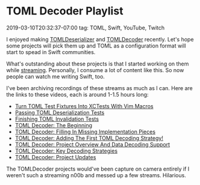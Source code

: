 # TOML Decoder Playlist
2019-03-10T20:32:37-07:00
tag: TOML, Swift, YouTube, Twitch

I enjoyed making [TOMLDeserializer][] and [TOMLDecoder][] recently. Let's hope
some projects will pick them up and TOML as a configuration format will start to
spead in Swift communities.

What's outstanding about these projects is that I started working on them while
[streaming][]. Personally, I consume a lot of content like this. So now people
can watch me writing Swift, too.

I've been archiving recordings of these streams as much as I can. Here are the
links to these videos, each is around 1-1.5 hours long:

- [Turn TOML Test Fixtures Into XCTests With Vim Macros](https://youtu.be/XLLlCEfuFLw)
- [Passing TOML Deserialization Tests](https://youtu.be/Ztq3K3cq8f0)
- [Finishing TOML Invalidation Tests](https://youtu.be/GTCYSIc6n3U)
- [TOML Decoder: The Beginning](https://youtu.be/HP2Wzh8MVvg)
- [TOML Decoder: Filling In Missing Implementation Pieces](https://youtu.be/EZ7VpbrLkH0)
- [TOML Decoder: Adding The First TOML Decoding Strategy!](https://youtu.be/bISMVVWOHKg)
- [TOML Decoder: Project Overview And Data Decoding Support](https://youtu.be/oOOS4bnhwx4)
- [TOML Decoder: Key Decoding Strategies](https://youtu.be/9yDtXsrMtbU)
- [TOML Decoder: Project Updates](https://youtu.be/g1V872HL4Dk)

The TOMLDecoder projects would've been capture on camera entirely if I weren't
such a streaming n00b and messed up a few streams. Hilarious.

[TOMLDeserializer]: https://github.com/dduan/TOMLDeserializer
[TOMLDecoder]: https://github.com/dduan/TOMLDecoder
[streaming]: https://twitch.tv/daniel_duan
